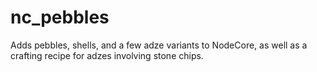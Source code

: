 # nc_pebbles
Adds pebbles, shells, and a few adze variants to NodeCore, as well as a crafting recipe for adzes involving stone chips.
